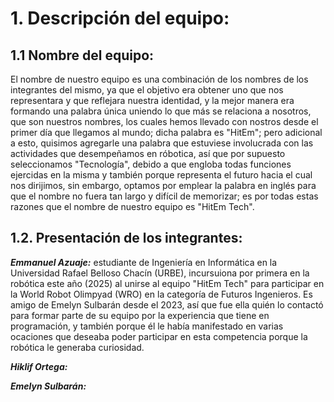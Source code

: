 # 1. Descripción del equipo: 
## 1.1 Nombre del equipo:
  El nombre de nuestro equipo es una combinación de los nombres de los integrantes del mismo, ya que el objetivo era obtener uno que nos representara y que reflejara nuestra identidad, y la mejor manera era formando una palabra única uniendo lo que más se relaciona a nosotros, que son nuestros nombres, los cuales hemos llevado con nostros desde el primer día que llegamos al mundo; dicha palabra es "HitEm"; pero adicional a esto, quisimos agregarle una palabra que estuviese involucrada con las actividades que desempeñamos en róbotica, así que por supuesto seleccionamos "Tecnología", debido a que engloba todas funciones ejercidas en la misma y también porque representa el futuro hacia el cual nos dirijimos, sin embargo, optamos por emplear la palabra en inglés para que el nombre no fuera tan largo y difícil de memorizar; es por todas estas razones que el nombre de nuestro equipo es "HitEm Tech".

## 1.2. Presentación de los integrantes:
***Emmanuel Azuaje:*** estudiante de Ingeniería en Informática en la Universidad Rafael Belloso Chacín (URBE), incursuiona por primera en la robótica este año (2025) al unirse al equipo "HitEm Tech" para participar en la World Robot Olimpyad (WRO) en la categoría de Futuros Ingenieros. Es amigo de Emelyn Sulbarán desde el 2023, así que fue ella quién lo contactó para formar parte de su equipo por la experiencia que tiene en programación, y también porque él le había manifestado en varias ocaciones que deseaba poder participar en esta competencia porque la robótica le generaba curiosidad.

***Hiklif Ortega:***

***Emelyn Sulbarán:***

